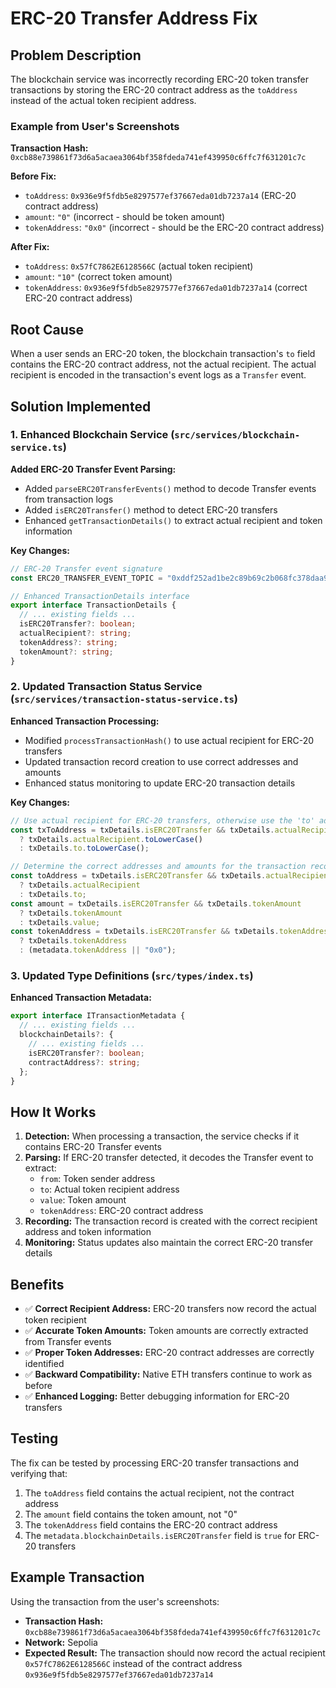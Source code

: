 # ERC-20 Transfer Address Fix

## Problem Description

The blockchain service was incorrectly recording ERC-20 token transfer transactions by storing the ERC-20 contract address as the `toAddress` instead of the actual token recipient address.

### Example from User's Screenshots

**Transaction Hash:** `0xcb88e739861f73d6a5acaea3064bf358fdeda741ef439950c6ffc7f631201c7c`

**Before Fix:**
- `toAddress`: `0x936e9f5fdb5e8297577ef37667eda01db7237a14` (ERC-20 contract address)
- `amount`: `"0"` (incorrect - should be token amount)
- `tokenAddress`: `"0x0"` (incorrect - should be the ERC-20 contract address)

**After Fix:**
- `toAddress`: `0x57fC7862E6128566C` (actual token recipient)
- `amount`: `"10"` (correct token amount)
- `tokenAddress`: `0x936e9f5fdb5e8297577ef37667eda01db7237a14` (correct ERC-20 contract address)

## Root Cause

When a user sends an ERC-20 token, the blockchain transaction's `to` field contains the ERC-20 contract address, not the actual recipient. The actual recipient is encoded in the transaction's event logs as a `Transfer` event.

## Solution Implemented

### 1. Enhanced Blockchain Service (`src/services/blockchain-service.ts`)

**Added ERC-20 Transfer Event Parsing:**
- Added `parseERC20TransferEvents()` method to decode Transfer events from transaction logs
- Added `isERC20Transfer()` method to detect ERC-20 transfers
- Enhanced `getTransactionDetails()` to extract actual recipient and token information

**Key Changes:**
```typescript
// ERC-20 Transfer event signature
const ERC20_TRANSFER_EVENT_TOPIC = "0xddf252ad1be2c89b69c2b068fc378daa952ba7f163c4a11628f55a4df523b3ef";

// Enhanced TransactionDetails interface
export interface TransactionDetails {
  // ... existing fields ...
  isERC20Transfer?: boolean;
  actualRecipient?: string;
  tokenAddress?: string;
  tokenAmount?: string;
}
```

### 2. Updated Transaction Status Service (`src/services/transaction-status-service.ts`)

**Enhanced Transaction Processing:**
- Modified `processTransactionHash()` to use actual recipient for ERC-20 transfers
- Updated transaction record creation to use correct addresses and amounts
- Enhanced status monitoring to update ERC-20 transaction details

**Key Changes:**
```typescript
// Use actual recipient for ERC-20 transfers, otherwise use the 'to' address
const txToAddress = txDetails.isERC20Transfer && txDetails.actualRecipient 
  ? txDetails.actualRecipient.toLowerCase()
  : txDetails.to.toLowerCase();

// Determine the correct addresses and amounts for the transaction record
const toAddress = txDetails.isERC20Transfer && txDetails.actualRecipient 
  ? txDetails.actualRecipient 
  : txDetails.to;
const amount = txDetails.isERC20Transfer && txDetails.tokenAmount 
  ? txDetails.tokenAmount 
  : txDetails.value;
const tokenAddress = txDetails.isERC20Transfer && txDetails.tokenAddress 
  ? txDetails.tokenAddress 
  : (metadata.tokenAddress || "0x0");
```

### 3. Updated Type Definitions (`src/types/index.ts`)

**Enhanced Transaction Metadata:**
```typescript
export interface ITransactionMetadata {
  // ... existing fields ...
  blockchainDetails?: {
    // ... existing fields ...
    isERC20Transfer?: boolean;
    contractAddress?: string;
  };
}
```

## How It Works

1. **Detection:** When processing a transaction, the service checks if it contains ERC-20 Transfer events
2. **Parsing:** If ERC-20 transfer detected, it decodes the Transfer event to extract:
   - `from`: Token sender address
   - `to`: Actual token recipient address  
   - `value`: Token amount
   - `tokenAddress`: ERC-20 contract address
3. **Recording:** The transaction record is created with the correct recipient address and token information
4. **Monitoring:** Status updates also maintain the correct ERC-20 transfer details

## Benefits

- ✅ **Correct Recipient Address:** ERC-20 transfers now record the actual token recipient
- ✅ **Accurate Token Amounts:** Token amounts are correctly extracted from Transfer events
- ✅ **Proper Token Addresses:** ERC-20 contract addresses are correctly identified
- ✅ **Backward Compatibility:** Native ETH transfers continue to work as before
- ✅ **Enhanced Logging:** Better debugging information for ERC-20 transfers

## Testing

The fix can be tested by processing ERC-20 transfer transactions and verifying that:
1. The `toAddress` field contains the actual recipient, not the contract address
2. The `amount` field contains the token amount, not "0"
3. The `tokenAddress` field contains the ERC-20 contract address
4. The `metadata.blockchainDetails.isERC20Transfer` field is `true` for ERC-20 transfers

## Example Transaction

Using the transaction from the user's screenshots:
- **Transaction Hash:** `0xcb88e739861f73d6a5acaea3064bf358fdeda741ef439950c6ffc7f631201c7c`
- **Network:** Sepolia
- **Expected Result:** The transaction should now record the actual recipient `0x57fC7862E6128566C` instead of the contract address `0x936e9f5fdb5e8297577ef37667eda01db7237a14` 
